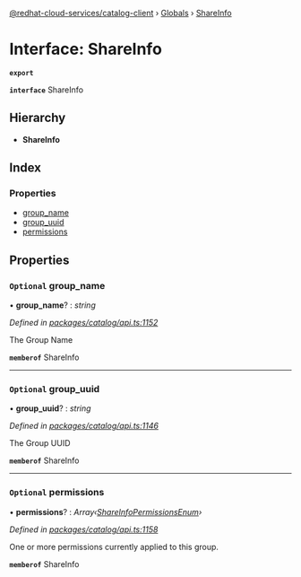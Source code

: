 [@redhat-cloud-services/catalog-client](../README.md) › [Globals](../globals.md) › [ShareInfo](shareinfo.md)

# Interface: ShareInfo

**`export`** 

**`interface`** ShareInfo

## Hierarchy

* **ShareInfo**

## Index

### Properties

* [group_name](shareinfo.md#optional-group_name)
* [group_uuid](shareinfo.md#optional-group_uuid)
* [permissions](shareinfo.md#optional-permissions)

## Properties

### `Optional` group_name

• **group_name**? : *string*

*Defined in [packages/catalog/api.ts:1152](https://github.com/RedHatInsights/javascript-clients/blob/master/packages/catalog/api.ts#L1152)*

The Group Name

**`memberof`** ShareInfo

___

### `Optional` group_uuid

• **group_uuid**? : *string*

*Defined in [packages/catalog/api.ts:1146](https://github.com/RedHatInsights/javascript-clients/blob/master/packages/catalog/api.ts#L1146)*

The Group UUID

**`memberof`** ShareInfo

___

### `Optional` permissions

• **permissions**? : *Array‹[ShareInfoPermissionsEnum](../enums/shareinfopermissionsenum.md)›*

*Defined in [packages/catalog/api.ts:1158](https://github.com/RedHatInsights/javascript-clients/blob/master/packages/catalog/api.ts#L1158)*

One or more permissions currently applied to this group.

**`memberof`** ShareInfo
